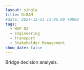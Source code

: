 ```yaml
---
layout: single
title: DiBAM
#date: 2024-12-21 13:06:00 +0000
tags:
  - WSP NZ
  - Engineering
  - Transport
  - Stakeholder Management
show_date: false
---
```


Bridge decision analysis.

